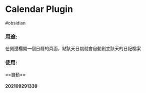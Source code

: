 # Calendar Plugin
#obsidian 

### 用途:
在側邊欄開一個日曆的頁面，點該天日期就會自動創立該天的日記檔案
### 使用:
==自動==
#### 202109291339
